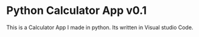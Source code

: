 # Python Calculator App v0.1

This is a Calculator App I made in python. Its written in Visual studio Code.